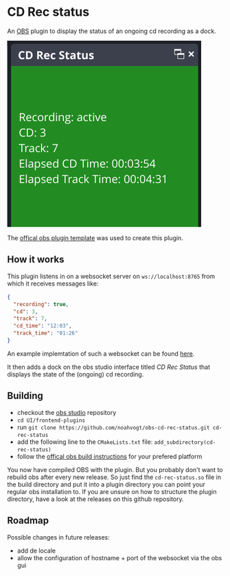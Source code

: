 # CD Rec status

An [OBS](https://github.com/obsproject/obs-studio) plugin to display the status of an ongoing cd recording as a dock.

![](recording_active.jpg)

The [offical obs plugin template](https://github.com/obsproject/obs-plugintemplate) was used to create this plugin.

## How it works
This plugin listens in on a websocket server on `ws://localhost:8765` from which it receives messages like:
```json
{
  "recording": true,
  "cd": 3,
  "track": 7,
  "cd_time": "12:03",
  "track_time": "01:26"
}
```

An example implemtation of such a websocket can be found [here](https://github.com/noahvogt/slidegen/blob/master/cd_recording_status_websocket.py).

It then adds a dock on the obs studio interface titled *CD Rec Status* that displays the state of the (ongoing) cd recording.

## Building
- checkout the [obs studio](https://github.com/obsproject/obs-studio) repository
- `cd UI/frontend-plugins`
- run `git clone https://github.com/noahvogt/obs-cd-rec-status.git cd-rec-status`
- add the following line to the `CMakeLists.txt` file: `add_subdirectory(cd-rec-status)`
- follow the [offical obs build instructions](https://github.com/obsproject/obs-studio/wiki/Install-Instructions#building-obs-studio) for your prefered platform

You now have compiled OBS with the plugin. But you probably don't want to rebuild obs after every new release. So just find the `cd-rec-status.so` file in the build directory and put it into a plugin directory you can point your regular obs installation to. If you are unsure on how to structure the plugin directory, have a look at the releases on this github repository.

## Roadmap
Possible changes in future releases:
- add de locale
- allow the configuration of hostname + port of the websocket via the obs gui
